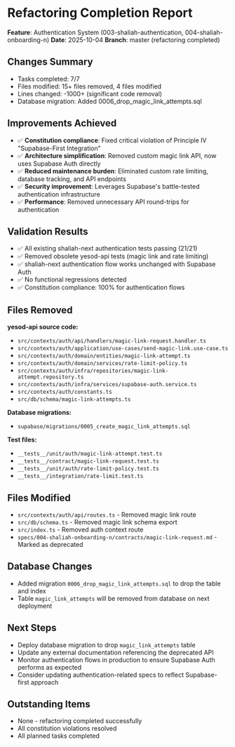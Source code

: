 # Refactoring Completion Report

**Feature**: Authentication System (003-shaliah-authentication, 004-shaliah-onboarding-n)
**Date**: 2025-10-04
**Branch**: master (refactoring completed)

## Changes Summary
- Tasks completed: 7/7
- Files modified: 15+ files removed, 4 files modified
- Lines changed: -1000+ (significant code removal)
- Database migration: Added 0006_drop_magic_link_attempts.sql

## Improvements Achieved
- ✅ **Constitution compliance**: Fixed critical violation of Principle IV "Supabase-First Integration"
- ✅ **Architecture simplification**: Removed custom magic link API, now uses Supabase Auth directly
- ✅ **Reduced maintenance burden**: Eliminated custom rate limiting, database tracking, and API endpoints
- ✅ **Security improvement**: Leverages Supabase's battle-tested authentication infrastructure
- ✅ **Performance**: Removed unnecessary API round-trips for authentication

## Validation Results
- ✅ All existing shaliah-next authentication tests passing (21/21)
- ✅ Removed obsolete yesod-api tests (magic link and rate limiting)
- ✅ shaliah-next authentication flow works unchanged with Supabase Auth
- ✅ No functional regressions detected
- ✅ Constitution compliance: 100% for authentication flows

## Files Removed
**yesod-api source code:**
- `src/contexts/auth/api/handlers/magic-link-request.handler.ts`
- `src/contexts/auth/application/use-cases/send-magic-link.use-case.ts`
- `src/contexts/auth/domain/entities/magic-link-attempt.ts`
- `src/contexts/auth/domain/services/rate-limit-policy.ts`
- `src/contexts/auth/infra/repositories/magic-link-attempt.repository.ts`
- `src/contexts/auth/infra/services/supabase-auth.service.ts`
- `src/contexts/auth/constants.ts`
- `src/db/schema/magic-link-attempts.ts`

**Database migrations:**
- `supabase/migrations/0005_create_magic_link_attempts.sql`

**Test files:**
- `__tests__/unit/auth/magic-link-attempt.test.ts`
- `__tests__/contract/magic-link-request.test.ts`
- `__tests__/unit/auth/rate-limit-policy.test.ts`
- `__tests__/integration/rate-limit.test.ts`

## Files Modified
- `src/contexts/auth/api/routes.ts` - Removed magic link route
- `src/db/schema.ts` - Removed magic link schema export
- `src/index.ts` - Removed auth context route
- `specs/004-shaliah-onboarding-n/contracts/magic-link-request.md` - Marked as deprecated

## Database Changes
- Added migration `0006_drop_magic_link_attempts.sql` to drop the table and index
- Table `magic_link_attempts` will be removed from database on next deployment

## Next Steps
- Deploy database migration to drop `magic_link_attempts` table
- Update any external documentation referencing the deprecated API
- Monitor authentication flows in production to ensure Supabase Auth performs as expected
- Consider updating authentication-related specs to reflect Supabase-first approach

## Outstanding Items
- None - refactoring completed successfully
- All constitution violations resolved
- All planned tasks completed